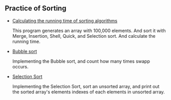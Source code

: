 **Practice of Sorting**
---
- [Calculating the running time of sorting algorithms](https://github.com/Stakada/Programs/tree/master/Sorting/Calculating_Sorting)
  
  This program generates an array with 100,000 elements. And sort it with Merge, Insertion, Shell, Quick, and Selection sort. And calculate the running time.
  
- [Bubble sort]()

  Implementing the Bubble sort, and count how many times swapp occurs.

- [Selection Sort](https://github.com/Stakada/Programs/blob/master/Sorting/SelectionSort/selection.java)
  
  Implementing the Selection Sort, sort an unsorted array, and print out the sorted array's elements indexes of each elements in unsorted array. 
